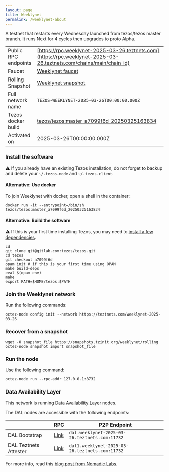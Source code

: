 ```yaml
---
layout: page
title: Weeklynet
permalink: /weeklynet-about
---
```


A testnet that restarts every Wednesday launched from tezos/tezos master branch. It runs Next for 4 cycles then upgrades to proto Alpha.

| | |
|-------|---------------------|
| Public RPC endpoints | [https://rpc.weeklynet-2025-03-26.teztnets.com](https://rpc.weeklynet-2025-03-26.teztnets.com/chains/main/chain_id)<br/> |
| Faucet | [Weeklynet faucet](https://faucet.weeklynet-2025-03-26.teztnets.com) |
| Rolling Snapshot | [Weeklynet snapshot](https://snapshots.tzinit.org/weeklynet/rolling) |
| Full network name | `TEZOS-WEEKLYNET-2025-03-26T00:00:00.000Z` |
| Tezos docker build | [tezos/tezos:master_a7099f6d_20250325163834](https://hub.docker.com/r/tezos/tezos/tags?page=1&ordering=last_updated&name=master_a7099f6d_20250325163834) |
| Activated on | 2025-03-26T00:00:00.000Z |





### Install the software

⚠️  If you already have an existing Tezos installation, do not forget to backup and delete your `~/.tezos-node` and `~/.tezos-client`.



#### Alternative: Use docker

To join Weeklynet with docker, open a shell in the container:

```
docker run -it --entrypoint=/bin/sh tezos/tezos:master_a7099f6d_20250325163834
```


#### Alternative: Build the software

⚠️  If this is your first time installing Tezos, you may need to [install a few dependencies](https://tezos.gitlab.io/introduction/howtoget.html#setting-up-the-development-environment-from-scratch).

```
cd
git clone git@gitlab.com:tezos/tezos.git
cd tezos
git checkout a7099f6d
opam init # if this is your first time using OPAM
make build-deps
eval $(opam env)
make
export PATH=$HOME/tezos:$PATH
```

### Join the Weeklynet network

Run the following commands:

```
octez-node config init --network https://teztnets.com/weeklynet-2025-03-26

```


### Recover from a snapshot

```
wget -O snapshot_file https://snapshots.tzinit.org/weeklynet/rolling
octez-node snapshot import snapshot_file
```


### Run the node

Use the following command:

```
octez-node run --rpc-addr 127.0.0.1:8732
```




### Data Availability Layer

This network is running [Data Availability Layer](https://tezos.gitlab.io/shell/dal.html) nodes.


The DAL nodes are accessible with the following endpoints:

| | RPC | P2P Endpoint |
|------------|---------|--------------|
| DAL Bootstrap | [Link](https://dal-bootstrap-rpc.weeklynet-2025-03-26.teztnets.com/p2p/gossipsub/scores) | `dal.weeklynet-2025-03-26.teztnets.com:11732` |
| DAL Teztnets Attester | [Link](https://dal-attester-rpc.weeklynet-2025-03-26.teztnets.com/p2p/gossipsub/scores) | `dal1.weeklynet-2025-03-26.teztnets.com:11732` |


For more info, read this [blog post from Nomadic Labs](https://research-development.nomadic-labs.com/data-availability-layer-tezos.html).



